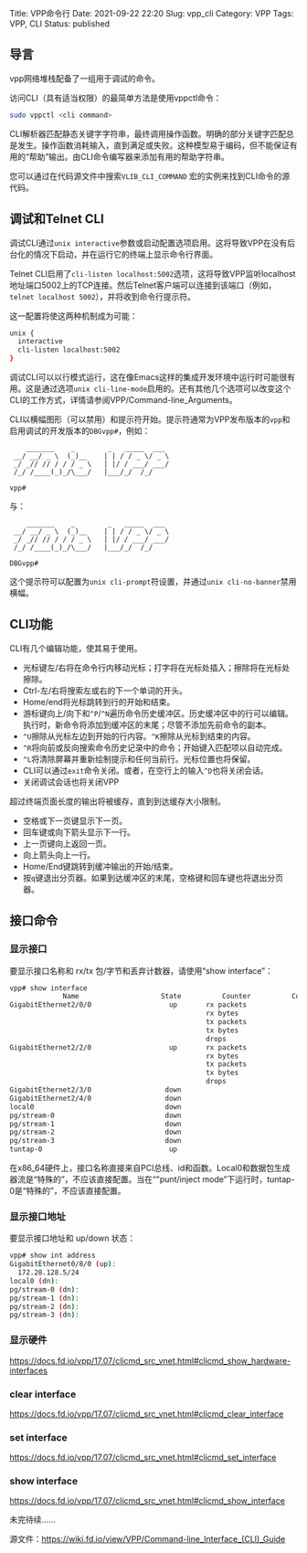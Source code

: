 Title: VPP命令行
Date: 2021-09-22 22:20
Slug: vpp_cli
Category: VPP
Tags: VPP, CLI
Status: published


## 导言

vpp网络堆栈配备了一组用于调试的命令。

访问CLI（具有适当权限）的最简单方法是使用vppctl命令：

```bash
sudo vppctl <cli command>
```

CLI解析器匹配静态关键字字符串，最终调用操作函数。明确的部分关键字匹配总是发生。操作函数消耗输入，直到满足或失败。这种模型易于编码，但不能保证有用的“帮助”输出。由CLI命令编写器来添加有用的帮助字符串。

您可以通过在代码源文件中搜索`VLIB_CLI_COMMAND` 宏的实例来找到CLI命令的源代码。


## 调试和Telnet CLI

调试CLI通过`unix interactive`参数或启动配置选项启用。这将导致VPP在没有后台化的情况下启动，并在运行它的终端上显示命令行界面。

Telnet CLI启用了`cli-listen localhost:5002`选项，这将导致VPP监听localhost地址端口5002上的TCP连接。然后Telnet客户端可以连接到该端口（例如，`telnet localhost 5002`），并将收到命令行提示符。

这一配置将使这两种机制成为可能：

```bash
unix {
  interactive
  cli-listen localhost:5002
}
```

调试CLI可以以行模式运行，这在像Emacs这样的集成开发环境中运行时可能很有用。这是通过选项`unix cli-line-mode`启用的。还有其他几个选项可以改变这个CLI的工作方式，详情请参阅VPP/Command-line_Arguments。

CLI以横幅图形（可以禁用）和提示符开始。提示符通常为VPP发布版本的`vpp`和启用调试的开发版本的`DBGvpp#`，例如：

```text
    _______    _        _   _____  ___ 
 __/ __/ _ \  (_)__    | | / / _ \/ _ \
 _/ _// // / / / _ \   | |/ / ___/ ___/
 /_/ /____(_)_/\___/   |___/_/  /_/    

vpp# 
```

与：

```text
    _______    _        _   _____  ___ 
 __/ __/ _ \  (_)__    | | / / _ \/ _ \
 _/ _// // / / / _ \   | |/ / ___/ ___/
 /_/ /____(_)_/\___/   |___/_/  /_/    

DBGvpp# 
```

这个提示符可以配置为`unix cli-prompt`符设置，并通过`unix cli-no-banner`禁用横幅。

## CLI功能

CLI有几个编辑功能，使其易于使用。

- 光标键左/右将在命令行内移动光标；打字将在光标处插入；擦除将在光标处擦除。
- Ctrl-左/右将搜索左或右的下一个单词的开头。
- Home/end将光标跳转到行的开始和结束。
- 游标键向上/向下和`^P`/`^N`遍历命令历史缓冲区。历史缓冲区中的行可以编辑。执行时，新命令将添加到缓冲区的末尾；尽管不添加先前命令的副本。
- `^U`擦除从光标左边到开始的行内容。`^K`擦除从光标到结束的内容。
- `^R`将向前或反向搜索命令历史记录中的命令；开始键入匹配项以自动完成。
- `^L`将清除屏幕并重新绘制提示和任何当前行。光标位置也将保留。
- CLI可以通过`exit`命令关闭。或者，在空行上的输入`^D`也将关闭会话。
- 关闭调试会话也将关闭VPP

超过终端页面长度的输出将被缓存，直到到达缓存大小限制。

- 空格或下一页键显示下一页。
- 回车键或向下箭头显示下一行。
- 上一页键向上返回一页。
- 向上箭头向上一行。
- Home/End键跳转到缓冲输出的开始/结束。
- 按`q`键退出分页器。如果到达缓冲区的末尾，空格键和回车键也将退出分页器。

## 接口命令

### 显示接口

要显示接口名称和 rx/tx 包/字节和丢弃计数器，请使用“show interface”：

```bash
vpp# show interface
             Name                    State          Counter          Count     
GigabitEthernet2/0/0                   up       rx packets                  1801
                                                rx bytes                  179560
                                                tx packets                   343
                                                tx bytes                   88050
                                                drops                       1459
GigabitEthernet2/2/0                   up       rx packets                  7875
                                                rx bytes                  740694
                                                tx packets                   228
                                                tx bytes                   78888
                                                drops                       7647
GigabitEthernet2/3/0                  down      
GigabitEthernet2/4/0                  down      
local0                                down      
pg/stream-0                           down      
pg/stream-1                           down      
pg/stream-2                           down      
pg/stream-3                           down      
tuntap-0                               up
```

在x86_64硬件上，接口名称直接来自PCI总线、id和函数。Local0和数据包生成器流是“特殊的”，不应该直接配置。当在“"punt/inject mode”下运行时，tuntap-0是“特殊的”，不应该直接配置。

### 显示接口地址

要显示接口地址和 up/down 状态：

```bash
vpp# show int address
GigabitEthernet0/8/0 (up):
  172.28.128.5/24
local0 (dn):
pg/stream-0 (dn):
pg/stream-1 (dn):
pg/stream-2 (dn):
pg/stream-3 (dn):
```

### 显示硬件

https://docs.fd.io/vpp/17.07/clicmd_src_vnet.html#clicmd_show_hardware-interfaces

### clear interface

https://docs.fd.io/vpp/17.07/clicmd_src_vnet.html#clicmd_clear_interface


### set interface

https://docs.fd.io/vpp/17.07/clicmd_src_vnet.html#clicmd_set_interface

### show interface

https://docs.fd.io/vpp/17.07/clicmd_src_vnet.html#clicmd_show_interface


未完待续......


源文件：https://wiki.fd.io/view/VPP/Command-line_Interface_(CLI)_Guide